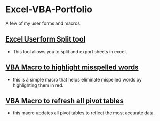 # Excel-VBA-Portfolio 
A few of my user forms and macros. 

## [Excel Userform Split tool](https://github.com/heystephania/Excel-VBA/blob/main/Excel%20Split%20Sheet%20Tool%20User%20form)
* This tool allows you to split and export sheets in excel. 

## [VBA Macro to highlight misspelled words](https://github.com/heystephania/Excel-VBA/blob/main/VBA%20Macro%20to%20highlight%20misspelled%20words)
* this is a simple macro that helps eliminate mispelled words by highlighting them in red. 

## [VBA Macro to refresh all pivot tables](https://github.com/heystephania/Excel-VBA/blob/main/VBA%20Macro%20to%20refresh%20all%20pivot%20tables)
* this macro updates all pivot tables to reflect the most accurate data. 

 
